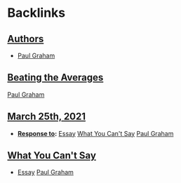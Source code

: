 
# Backlinks
## [Authors](<Authors.md>)
- [Paul Graham](<Paul Graham.md>)

## [Beating the Averages](<Beating the Averages.md>)
[Paul Graham](<Paul Graham.md>)

## [March 25th, 2021](<March 25th, 2021.md>)
- **[Response to](<Response to.md>):** [Essay](<Essay.md>) [What You Can't Say](<What You Can't Say.md>) [Paul Graham](<Paul Graham.md>)

## [What You Can't Say](<What You Can't Say.md>)
- [Essay](<Essay.md>) [Paul Graham](<Paul Graham.md>)

